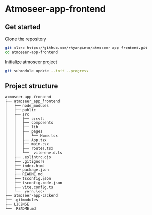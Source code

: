# Atmoseer-app-frontend

## Get started

Clone the repository
```sh
git clone https://github.com/rhyanpinto/atmoseer-app-frontend.git
cd atmoseer-app-frontend
```

Initialize atmoseer project
```sh
git submodule update --init --progress
```
## Project structure

```
atmoseer-app-frontend
├── atmoseer_app_frontend
│   ├── node_modules
│   ├── public
│   ├── src
│   │   ├── assets
│   │   ├── components
│   │   ├── lib
│   │   ├── pages
│   │   │   └── Home.tsx
│   │   ├── App.tsx
│   │   ├── main.tsx
│   │   ├── routes.tsx
│   │   └──  vite-env.d.ts
│   ├── .eslintrc.cjs
│   ├── .gitignore
│   ├── index.html
│   ├── package.json
│   ├── README.md
│   ├── tsconfig.json
│   ├── tsconfig.node.json
│   ├── vite.config.ts
│   └──  yarn.lock
├── atmoseer-app-backend
├── .gitmodules
├── LICENSE
└──  README.md
```